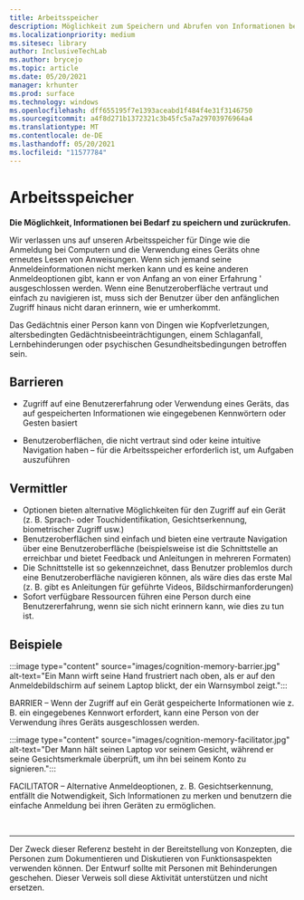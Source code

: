 ```yaml
---
title: Arbeitsspeicher
description: Möglichkeit zum Speichern und Abrufen von Informationen bei Bedarf
ms.localizationpriority: medium
ms.sitesec: library
author: InclusiveTechLab
ms.author: brycejo
ms.topic: article
ms.date: 05/20/2021
manager: krhunter
ms.prod: surface
ms.technology: windows
ms.openlocfilehash: dff655195f7e1393aceabd1f484f4e31f3146750
ms.sourcegitcommit: a4f8d271b1372321c3b45fc5a7a29703976964a4
ms.translationtype: MT
ms.contentlocale: de-DE
ms.lasthandoff: 05/20/2021
ms.locfileid: "11577784"
---
```

# <a name="memory"></a>Arbeitsspeicher

**Die Möglichkeit, Informationen bei Bedarf zu speichern und zurückrufen.**

Wir verlassen uns auf unseren Arbeitsspeicher für Dinge wie die Anmeldung bei Computern und die Verwendung eines Geräts ohne erneutes Lesen von Anweisungen. Wenn sich jemand seine Anmeldeinformationen nicht merken kann und es keine anderen Anmeldeoptionen gibt, kann er von Anfang an von einer Erfahrung &apos; ausgeschlossen werden. Wenn eine Benutzeroberfläche vertraut und einfach zu navigieren ist, muss sich der Benutzer über den anfänglichen Zugriff hinaus nicht daran erinnern, wie er umherkommt.

Das Gedächtnis einer Person kann von Dingen wie Kopfverletzungen, altersbedingten Gedächtnisbeeinträchtigungen, einem Schlaganfall, Lernbehinderungen oder psychischen Gesundheitsbedingungen betroffen sein.

## <a name="barriers"></a>Barrieren

* Zugriff auf eine Benutzererfahrung oder Verwendung eines Geräts, das auf gespeicherten Informationen wie eingegebenen Kennwörtern oder Gesten basiert

* Benutzeroberflächen, die nicht vertraut sind oder keine intuitive Navigation haben – für die Arbeitsspeicher erforderlich ist, um Aufgaben auszuführen


## <a name="facilitators"></a>Vermittler

* Optionen bieten alternative Möglichkeiten für den Zugriff auf ein Gerät (z. B. Sprach- oder Touchidentifikation, Gesichtserkennung, biometrischer Zugriff usw.)
* Benutzeroberflächen sind einfach und bieten eine vertraute Navigation über eine Benutzeroberfläche (beispielsweise ist die Schnittstelle an erreichbar und bietet Feedback und Anleitungen in mehreren Formaten)
* Die Schnittstelle ist so gekennzeichnet, dass Benutzer problemlos durch eine Benutzeroberfläche navigieren können, als wäre dies das erste Mal (z. B. gibt es Anleitungen für geführte Videos, Bildschirmanforderungen)
* Sofort verfügbare Ressourcen führen eine Person durch eine Benutzererfahrung, wenn sie sich nicht erinnern kann, wie dies zu tun ist.


## <a name="examples"></a>Beispiele

:::image type="content" source="images/cognition-memory-barrier.jpg" alt-text="Ein Mann wirft seine Hand frustriert nach oben, als er auf den Anmeldebildschirm auf seinem Laptop blickt, der ein Warnsymbol zeigt.":::

BARRIER – Wenn der Zugriff auf ein Gerät gespeicherte Informationen wie z. B. ein eingegebenes Kennwort erfordert, kann eine Person von der Verwendung ihres Geräts ausgeschlossen werden. 


:::image type="content" source="images/cognition-memory-facilitator.jpg" alt-text="Der Mann hält seinen Laptop vor seinem Gesicht, während er seine Gesichtsmerkmale überprüft, um ihn bei seinem Konto zu signieren.":::

FACILITATOR – Alternative Anmeldeoptionen, z. B. Gesichtserkennung, entfällt die Notwendigkeit, Sich Informationen zu merken und benutzern die einfache Anmeldung bei ihren Geräten zu ermöglichen. 


&nbsp;

[comment]: # (Footer-Anweisung)
___
Der Zweck dieser Referenz besteht in der Bereitstellung von Konzepten, die Personen zum Dokumentieren und Diskutieren von Funktionsaspekten verwenden können. Der Entwurf sollte mit Personen mit Behinderungen geschehen. Dieser Verweis soll diese Aktivität unterstützen und nicht ersetzen. 